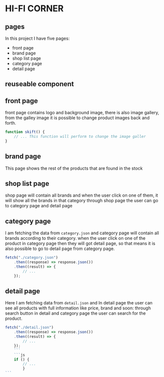 # HI-FI CORNER

## pages

In this project I have five pages:

- front page
- brand page
- shop list page
- category page
- detail page

## reuseable component

## front page

front page contains logo and background image, there is also image gallery, from the galley image it is possible to change product images back and forth.

```js
function skift() {
	// ... This function will perform to change the image galler
}
```

## brand page

This page shows the rest of the products that are found in the stock

## shop list page

shop page will contain all brands and when the user click on one of them, it will show all the brands in that category
through shop page the user can go to category page and detail page

## category page

I am fetching the data from `category.json` and category page will contain all brands according to their category.
when the user click on one of the product in category page then they will got detail page, so that means it is also possible to go to detail page from category page.

```js
fetch("./category.json")
	.then((response) => response.json())
	.then((result) => {
		// ...
	});
```

## detail page

Here I am fetching data from `detail.json` and
In detail page the user can see all products with full information like price, brand and soon:
through search button in detail and category page the user can search for the product.

````js
fetch("./detail.json")
	.then((response) => response.json())
	.then((result) => {
		// ...
	});
	```
	```js
	if () {
		// ...
		}
```
````
